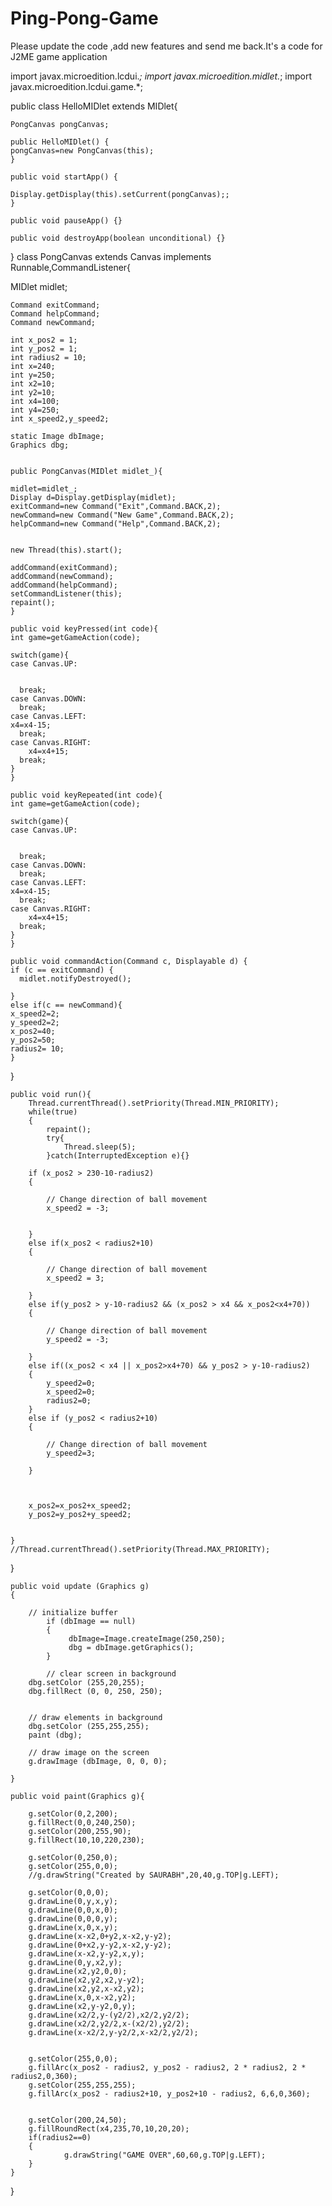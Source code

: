Ping-Pong-Game
==============

Please update the code ,add new features and send me back.It's a code for J2ME game application





import javax.microedition.lcdui.*;
import javax.microedition.midlet.*;
import javax.microedition.lcdui.game.*;


public class HelloMIDlet extends MIDlet{
  
    PongCanvas pongCanvas;
  
    public HelloMIDlet() {
    pongCanvas=new PongCanvas(this);  
    }
  
    public void startApp() {
     
    Display.getDisplay(this).setCurrent(pongCanvas);;
    }
    
    public void pauseApp() {}
  
    public void destroyApp(boolean unconditional) {}

}
class PongCanvas extends Canvas implements Runnable,CommandListener{

  MIDlet midlet; 

	Command exitCommand;      
	Command helpCommand;
	Command newCommand; 

	int x_pos2 = 1;
	int y_pos2 = 1;
	int radius2 = 10;
	int x=240;
	int y=250;
	int x2=10;
	int y2=10;
	int x4=100;
	int y4=250;
	int x_speed2,y_speed2;
	
	static Image dbImage;
	Graphics dbg;
	

    public PongCanvas(MIDlet midlet_){

    midlet=midlet_;
    Display d=Display.getDisplay(midlet);
    exitCommand=new Command("Exit",Command.BACK,2);
    newCommand=new Command("New Game",Command.BACK,2);
    helpCommand=new Command("Help",Command.BACK,2);
    

    new Thread(this).start();

    addCommand(exitCommand);
    addCommand(newCommand);
    addCommand(helpCommand);
    setCommandListener(this);
    repaint();
    }

    public void keyPressed(int code){
    int game=getGameAction(code);

    switch(game){
    case Canvas.UP:
      
      
      break;
    case Canvas.DOWN:
      break;
    case Canvas.LEFT:
	x4=x4-15;
      break;
    case Canvas.RIGHT:
        x4=x4+15;
      break;
    }
    }

    public void keyRepeated(int code){
    int game=getGameAction(code);

    switch(game){
    case Canvas.UP:
      
      
      break;
    case Canvas.DOWN:
      break;
    case Canvas.LEFT:
	x4=x4-15;
      break;
    case Canvas.RIGHT:
        x4=x4+15;
      break;
    }
    }

    public void commandAction(Command c, Displayable d) {
    if (c == exitCommand) {
      midlet.notifyDestroyed();

    }
    else if(c == newCommand){
    x_speed2=2;
    y_speed2=2;
    x_pos2=40;
    y_pos2=50;
    radius2= 10;
    }
}

 
	public void run(){
		Thread.currentThread().setPriority(Thread.MIN_PRIORITY);
		while(true)
		{
			repaint();
			try{
				Thread.sleep(5);
			}catch(InterruptedException e){}

		if (x_pos2 > 230-10-radius2)
		{

	    	// Change direction of ball movement
		    x_speed2 = -3; 
		

		}
		else if(x_pos2 < radius2+10)
		{

	    	// Change direction of ball movement
		    x_speed2 = 3; 

		}
		else if(y_pos2 > y-10-radius2 && (x_pos2 > x4 && x_pos2<x4+70))
		{

	    	// Change direction of ball movement
		    y_speed2 = -3; 
		
		}
		else if((x_pos2 < x4 || x_pos2>x4+70) && y_pos2 > y-10-radius2)
		{
			y_speed2=0;
			x_speed2=0;
  			radius2=0;
		}
		else if (y_pos2 < radius2+10)
		{

	    	// Change direction of ball movement
		    y_speed2=3; 

		}
		
		
		
		x_pos2=x_pos2+x_speed2;
		y_pos2=y_pos2+y_speed2;
			
		
	}
	//Thread.currentThread().setPriority(Thread.MAX_PRIORITY);
} 



	public void update (Graphics g)
	{

	    // initialize buffer
    		if (dbImage == null)
    		{
       			 dbImage=Image.createImage(250,250);
  		         dbg = dbImage.getGraphics();
    		}

		    // clear screen in background
    	dbg.setColor (255,20,255);
    	dbg.fillRect (0, 0, 250, 250);
	

	    // draw elements in background
    	dbg.setColor (255,255,255);
	    paint (dbg);

	    // draw image on the screen
    	g.drawImage (dbImage, 0, 0, 0);

	}
 
	public void paint(Graphics g){
		
		g.setColor(0,2,200);
		g.fillRect(0,0,240,250);
		g.setColor(200,255,90);
		g.fillRect(10,10,220,230);
		
		g.setColor(0,250,0);
		g.setColor(255,0,0);
		//g.drawString("Created by SAURABH",20,40,g.TOP|g.LEFT);
		
		g.setColor(0,0,0);
		g.drawLine(0,y,x,y);
		g.drawLine(0,0,x,0);
		g.drawLine(0,0,0,y);
		g.drawLine(x,0,x,y);
		g.drawLine(x-x2,0+y2,x-x2,y-y2);
		g.drawLine(0+x2,y-y2,x-x2,y-y2);
		g.drawLine(x-x2,y-y2,x,y);
		g.drawLine(0,y,x2,y);
		g.drawLine(x2,y2,0,0);
		g.drawLine(x2,y2,x2,y-y2);
		g.drawLine(x2,y2,x-x2,y2);
		g.drawLine(x,0,x-x2,y2);
		g.drawLine(x2,y-y2,0,y);
		g.drawLine(x2/2,y-(y2/2),x2/2,y2/2);
		g.drawLine(x2/2,y2/2,x-(x2/2),y2/2);
		g.drawLine(x-x2/2,y-y2/2,x-x2/2,y2/2);
		
			
		g.setColor(255,0,0);
		g.fillArc(x_pos2 - radius2, y_pos2 - radius2, 2 * radius2, 2 * radius2,0,360);
		g.setColor(255,255,255);
		g.fillArc(x_pos2 - radius2+10, y_pos2+10 - radius2, 6,6,0,360);
		
			
		g.setColor(200,24,50);
		g.fillRoundRect(x4,235,70,10,20,20);
		if(radius2==0)
		{
                g.drawString("GAME OVER",60,60,g.TOP|g.LEFT);
		}	
	}



   
} 